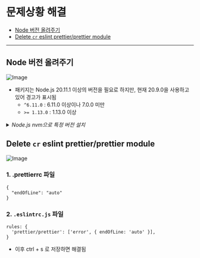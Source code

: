 # 문제상황 해결

- [Node 버전 올려주기](#node-버전-올려주기)
- [Delete `cr` eslint prettier/prettier module](#delete-cr-eslint-prettierprettier-module)

------

## Node 버전 올려주기
![Image](https://github.com/user-attachments/assets/30b3104f-5b02-4227-9951-9b735d7de4a2)
- 패키지는 Node.js 20.11.1 이상의 버전을 필요로 하지만, 현재 20.9.0을 사용하고 있어 경고가 표시됨
    - `^6.11.0` : 6.11.0 이상이나 7.0.0 미만
    - `>= 1.13.0` : 1.13.0 이상

<details>
<summary><i>Node.js nvm으로 특정 버전 설치</i></summary>

![Image](https://github.com/user-attachments/assets/c699afe1-03a5-432e-be43-08e59f9fd664)

![Image](https://github.com/user-attachments/assets/e3994f3c-c773-4658-a010-152d86cd5a9c)

</details>

## Delete `cr` eslint prettier/prettier module 

![Image](https://github.com/user-attachments/assets/2f818165-90f4-4141-9744-ea43ef5a572b)

### 1. .prettierrc 파일
```
{
  "endOfLine": "auto"
}
```

### 2. `.eslintrc.js` 파일
```
rules: {
  'prettier/prettier': ['error', { endOfLine: 'auto' }],
}
```
- 이후 ctrl + s 로 저장하면 해결됨